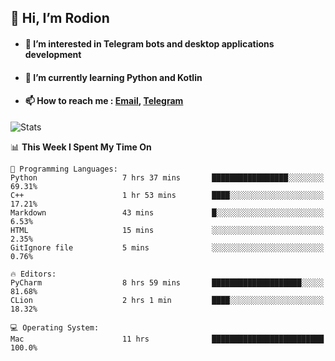 ## 👋 Hi, I’m Rodion
- #### 👀 I’m interested in Telegram bots and desktop applications development
- #### 🌱 I’m currently learning Python and Kotlin
- #### 📫 How to reach me : [Email](mailto:me@lavn.ml), [Telegram](https://t.me/fast_geek)

![Stats](https://github-readme-stats.vercel.app/api?username=fast-geek&show_icons=true&theme=react&hide=issues&count_private=true&layout=compact)


<!--START_SECTION:waka-->
📊 **This Week I Spent My Time On** 

```text
💬 Programming Languages: 
Python                   7 hrs 37 mins       █████████████████░░░░░░░░   69.31% 
C++                      1 hr 53 mins        ████░░░░░░░░░░░░░░░░░░░░░   17.21% 
Markdown                 43 mins             █░░░░░░░░░░░░░░░░░░░░░░░░   6.53% 
HTML                     15 mins             ░░░░░░░░░░░░░░░░░░░░░░░░░   2.35% 
GitIgnore file           5 mins              ░░░░░░░░░░░░░░░░░░░░░░░░░   0.76%

🔥 Editors: 
PyCharm                  8 hrs 59 mins       ████████████████████░░░░░   81.68% 
CLion                    2 hrs 1 min         ████░░░░░░░░░░░░░░░░░░░░░   18.32%

💻 Operating System: 
Mac                      11 hrs              █████████████████████████   100.0%

```


<!--END_SECTION:waka-->
